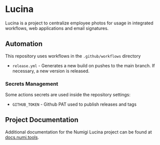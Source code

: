 # Lucina

Lucina is a project to centralize employee photos for usage in integrated workflows, web applications and email signatures.

## Automation

This repository uses workflows in the `.github/workflows` directory

- `release.yml` - Generates a new build on pushes to the main branch. If necessary, a new version
is released.

### Secrets Management

Some actions secrets are used inside the repository settings:

- `GITHUB_TOKEN` - Github PAT used to publish releases and tags

## Project Documentation

Additional documentation for the Numigi Lucina project can be found at [docs.numi.tools](https://docs.numi.tools).
